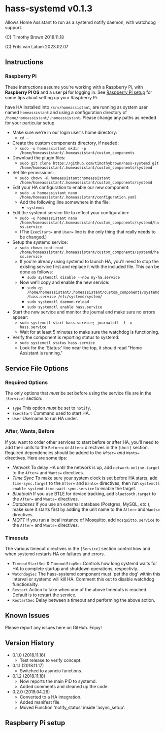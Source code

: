# hass-systemd v0.1.3

Allows Home Assistant to run as a systemd notify daemon, with watchdog support.

(C) Timothy Brown 2018.11.18

(C) Frits  van Latum 2023.02.07

## Instructions

### Raspberry Pi

These instructions assume you're working with a Raspberry Pi, with **Raspberry PI OS** and a user **pi**
for logging in.
See [Raspberry Pi setup](#Raspberry%20Pi%20setup) for some tips about setting up your Raspberry Pi.







have HA installed into `/srv/homeassistant`, are running as system user named `homeassistant` and
using a configuration directory of `/home/homeassistant/.homeassistant`.
Please change any paths as needed for your particular setup.

- Make sure we're in our login user's home directory:
  - `cd ~`
- Create the custom components directory, if needed:
  - `sudo -u homeassistant mkdir -p /home/homeassistant/.homeassistant/custom_components`
- Download the plugin files:
  - `sudo git clone https://github.com/timothybrown/hass-systemd.git /home/homeassistant/.homeassistant/custom_components/systemd`
- Set file permissions:
  - `sudo chown -R homeassistant:homeassistant /home/homeassistant/.homeassistant/custom_components/systemd`
- Edit your HA configuration to enable our new component:
  - `sudo -u homeassistant nano /home/homeassistant/.homeassistant/configuration.yaml`
  - Add the following line somewhere in the file:
    - `systemd:`
- Edit the systemd service file to reflect your configuration:
  - `sudo -u homeassistant nano /home/homeassistant/.homeassistant/custom_components/systemd/hass.service`
  - (The `ExecStart=` and `User=` line is the only thing that really needs to be changed.)
- Setup the systemd service:
  - `sudo chown root:root /home/homeassistant/.homeassistant/custom_components/systemd/hass.service`
  - If you're already using systemd to launch HA, you'll need to stop the existing
          service first and replace it with the included file. This can be done as follows:
    - `sudo systemctl disable --now my-ha.service`
  - Now we'll copy and enable the new service:
    - `sudo cp /home/homeassistant/.homeassistant/custom_components/systemd/hass.service /etc/systemd/system/`
    - `sudo systemctl daemon-reload`
    - `sudo systemctl enable hass.service`
- Start the new service and monitor the journal and make sure no errors appear:
  - `sudo systemctl start hass.service; journalctl -f -u hass.service`
  - Wait for at least 5 minutes to make sure the watchdog is functioning.
- Verify the component is reporting status to systemd:
  - `sudo systemctl status hass.service`
  - Look for the 'Status:' line near the top, it should read "Home Assistant is running."


## Service File Options
### Required Options
The only options that *must* be set before using the service file are in the `[Service]` section:
- `Type`
  This option *must* be set to `notify`.
- `ExecStart`
  Command used to start HA.
- `User`
  Username to run HA under.

### After, Wants, Before
If you want to order other services to start before or after HA, you'll need to add their units to the
`Before=` or `After=` directives in the `[Unit]` section. Required dependencies should be added to the
`After=` *and* `Wants=` directives. Here are some tips:
- *Network*
  To delay HA until the network is up, add `network-online.target` to the `After=` and `Wants=` directives.
- *Time Sync*
  To make sure your system clock is set before HA starts, add `time-sync.target` to the `After=` and
  `Wants=` directives, then run `systemctl enable systemd-time-wait-sync.service` to enable the target.
- *Bluetooth*
  If you use BTLE for device tracking, add `bluetooth.target` to the `After=` and `Wants=` directives.
- *Databases*
  If you use an external database (Postgres, MySQL, etc.), make sure it starts first by adding
  the unit name to the `After=` and `Wants=` directives.
- *MQTT*
  If you run a local instance of Mosquitto, add `mosquitto.service` to the `After=` and `Wants=` directives.
### Timeouts
The various timeout directives in the `[Service]` section control how and when systemd restarts HA
on failures and errors.
- `TimeoutStartSec` & `TimeoutStopSec`
  Controls how long systemd waits for HA to complete startup and shutdown operations, respectivly.
- `WatchdogSec`
  The hass-systemd component must 'pet the dog' within this interval or systemd will kill HA. Comment
  this out to disable watchdog functionality.
- `Restart`
  Action to take when one of the above timeouts is reached. Default is to restart the service.
- `RestartSec`
  Delay between a timeout and performing the above action.


## Known Issues
Please report any issues here on GitHub. Enjoy!

## Version History
- 0.1.0 (2018.11.16)
  - Test release to verify concept.
- 0.1.1 (2018.11.17)
  - Switched to asyncio functions.
- 0.1.2 (2018.11.18)
  - Now reports the main PID to systemd.
  - Added comments and cleaned up the code.
- 0.2.0 (2019.04.26)
  - Converted to a HA integration.
  - Added manifest file.
  - Moved Function 'notify_status' inside 'async_setup'.

## Raspberry Pi setup
